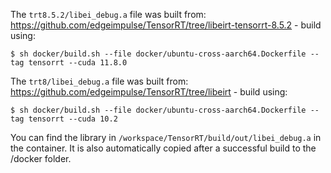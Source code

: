 The `trt8.5.2/libei_debug.a` file was built from: https://github.com/edgeimpulse/TensorRT/tree/libeirt-tensorrt-8.5.2 - build using:

```
$ sh docker/build.sh --file docker/ubuntu-cross-aarch64.Dockerfile --tag tensorrt --cuda 11.8.0
```

The `trt8/libei_debug.a` file was built from: https://github.com/edgeimpulse/TensorRT/tree/libeirt - build using:

```
$ sh docker/build.sh --file docker/ubuntu-cross-aarch64.Dockerfile --tag tensorrt --cuda 10.2
```

You can find the library in `/workspace/TensorRT/build/out/libei_debug.a` in the container. It is also automatically copied after a successful build to the /docker folder.
